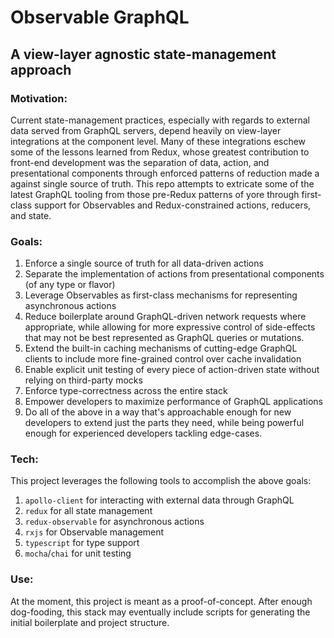 # Observable GraphQL
## A view-layer agnostic state-management approach


### Motivation:

Current state-management practices, especially with regards to external data served from GraphQL servers, depend heavily on view-layer integrations at the component level. Many of these integrations eschew some of the lessons learned from Redux, whose greatest contribution to front-end development was the separation of data, action, and presentational components through enforced patterns of reduction made a against single source of truth. This repo attempts to extricate some of the latest GraphQL tooling from those pre-Redux patterns of yore through first-class support for Observables and Redux-constrained actions, reducers, and state.


### Goals:

1. Enforce a single source of truth for all data-driven actions
2. Separate the implementation of actions from presentational components (of any type or flavor)
3. Leverage Observables as first-class mechanisms for representing asynchronous actions
4. Reduce boilerplate around GraphQL-driven network requests where appropriate, while allowing for more expressive control of side-effects that may not be best represented as GraphQL queries or mutations.
5. Extend the built-in caching mechanisms of cutting-edge GraphQL clients to include more fine-grained control over cache invalidation
6. Enable explicit unit testing of every piece of action-driven state without relying on third-party mocks
7. Enforce type-correctness across the entire stack
8. Empower developers to maximize performance of GraphQL applications
7. Do all of the above in a way that's approachable enough for new developers to extend just the parts they need, while being powerful enough for experienced developers tackling edge-cases.


### Tech:

This project leverages the following tools to accomplish the above goals:

1. `apollo-client` for interacting with external data through GraphQL
2. `redux` for all state management
3. `redux-observable` for asynchronous actions
4. `rxjs` for Observable management
5. `typescript` for type support
6. `mocha`/`chai` for unit testing


### Use:

At the moment, this project is meant as a proof-of-concept. After enough dog-fooding, this stack may eventually include scripts for generating the initial boilerplate and project structure.
